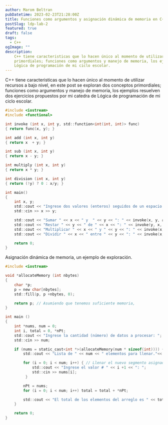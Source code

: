 ```yaml
---
author: Marom Beltran
pubDatetime: 2023-02-23T21:28:00Z
title: Funciones como argumentos y asignación dinámica de memoria en C++
postSlug: ldp-lab-2
featured: true
draft: false
tags:
  - C++
ogImage: ""
description:
    C++ tiene caracteristicas que lo hacen único al momento de utilizar recursos a bajo nivel, en este post se exploran dos conceptos
    primordiales; funciones como argumentos y manejo de memoria, los ejemplos resuelven dos ejercicios propuestos por mi catedra de
    Lógica de programación de mi ciclo escolar.
---
```

C++ tiene caracteristicas que lo hacen único al momento de utilizar recursos a bajo nivel, en este post se exploran dos conceptos
primordiales; funciones como argumentos y manejo de memoria, los ejemplos resuelven dos ejercicios propuestos por mi catedra de
Lógica de programación de mi ciclo escolar.
```c
#include <iostream>
#include <functional>

int invoke (int x, int y, std::function<int(int, int)> func)
{ return func(x, y); }

int add (int x, int y)
{ return x  + y; }

int sub (int x, int y)
{ return x - y; }

int multiply (int x, int y)
{ return x * y; }

int division (int x, int y)
{ return (!y) ? 0 : x/y; }

int main()
{
    int x, y;
    std::cout << "Ingrese dos valores (enteros) seguidos de un espacio: ";
    std::cin >> x >> y;

    std::cout << "Sumar " << x << " y  " << y << ": " << invoke(x, y, add) << std::endl;
    std::cout << "Restar " << y << " de " << x << ": " << invoke(y, x, sub) << std::endl;
    std::cout << "Multiplicar " << x << " y " << y << ": " << invoke(x, y, multiply) << std::endl;
    std::cout << "Dividir " << x << " entre " << y << ": " << invoke(x, y, division) << std::endl;

    return 0;
}
```
Asignación dinámica de memoria, un ejemplo de exploración.
```c
#include <iostream>

void *allocateMemory (int nbytes)
{
    char *p;
    p = new char[nbytes];
    std::fill(p, p +nbytes, 0);

    return p; // Asumiendo que tenemos suficiente memoria,
}

int main ()
{
    int *nums, num = 0;
    int i, total = 0, *nPt;
    std::cout << "Ingrese la cantidad (número) de datos a procesar: ";
    std::cin >> num;

    if (nums = static_cast<int *>(allocateMemory(num * sizeof(int)))) {
        std::cout << "Lista de " << num << " elementos para llenar."<< std::endl;

        for (i = 0; i < num; i++) { // Llenar el nuevo segmento asignado a `nums`
            std::cout << "Ingrese el valor # " << i +1 << ": ";
            std::cin >> nums[i];
         }

        nPt = nums;
        for (i = 0; i < num; i++) total = total + *nPt;

        std::cout << "El total de los elementos del arreglo es " << total << std::endl;
    }

    return 0;
}
```
